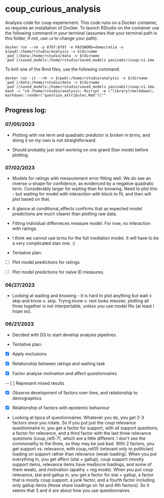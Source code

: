 # coup_curious_analysis
 Analysis code for coup experiement.
 This code runs on a Docker container, so requires an installation of Docker. To launch RStudio on the container use the following command in your terminal (assumes that your terminal path is this folder, if not, use `cd` to change your path):

 ```
 docker run --rm -p 8787:8787 -e PASSWORD=democratia -v $(pwd):/home/rstudio/analysis -v $(dirname `pwd`)/data:/home/rstudio/data -v $(dirname `pwd`)/saved_models:/home/rstudio/saved_models yanivabir/coup:v1.1ma
 ```
 
To knit one of the Rmd files, use the following command:
```
docker run -it --rm -v $(pwd):/home/rstudio/analysis -v $(dirname `pwd`)/data:/home/rstudio/data -v $(dirname `pwd`)/saved_models:/home/rstudio/saved_models yanivabir/coup:v1.1ma bash -c "cd /home/rstudio/analysis; Rscript -e \"library(rmarkdown); markdown::render('question_attributes.Rmd')\""
```
 
## Progress log:

### 07/05/2023
- Plotting with me term and quadratic predictor is broken in brms, and doing it on my own is not straightforward.

- Should probably just start working on one grand Stan model before plotting.

### 07/02/2023
- Models for ratings with measurement error fitting well. We do see an inverse u-shape for confidence, as evidenced by a negative quadratic term. Considerably larger for waiting than for knowing. Need to plot this - but waiting for model with interaction with block to fit, and then will plot based on that.

- A glance at conditional_effects confirms that as expected model predictions are much clearer than plotting raw data.

- Fitting individual differneces measure model. For now, no interaction with ratings.

- I think we cannot use brms for the full mediation model. It will have to be a very complicated stan one. :(

- Tentative plan:

- [ ] Plot model predictions for ratings

- [ ] Plot model predictions for naive ID measures.

### 06/27/2023
- Looking at waiting and knowing - it is hard to plot anything but wait v. skip and know v. skip. Trying know v. rest looks messier, plotting all three together is not interpertable, unless you use model fits (at least I hope so).

### 06/21/2023
- Decided with DS to start develop analysis pipelines.

- Tentative plan:

- [x] Apply exclusions

- [x] Relationship between ratings and waiting task

- [x] Factor analyse motivation and affect questionnaires

-- [ ] Represent mixed results

- [x] Observe development of factors over time, and relationship to demographics

- [x] Relationship of factors with epistemic behaviour

- Looking at bpca of questionnaires. Whatever you do, you get 2-3 factors once you rotate. So if you put just the coup relevance questionnaire in, you get a factor for support, with all support questions, a factor for relevance, and a third factor with the last three relevance questions (coup_rel5-7), which are a little different. I don't see the commonality to the three, so they may be just bad. With 2 factors, you get support vs. relevance, with coup_rel05 (relevant only to politician) loading on support rather than relevance (weak loading). When you put everything in, you get affect (stai + gallup), coup support (mostly support items, relevance items have mediocre loadings, and some of them weak), and motivation (apathy + reg mode). When you put coup relevance, stai and gallup in, you get a factor for stai + gallup, a factor that is mostly coup support, a junk factor, and a fourth factor including only gallup items (these share loadings on 1st and 4th factors). So it seems that 3 and 4 are about how you use questionnaires.
